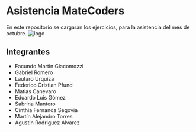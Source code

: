 # Asistencia MateCoders
En este repositorio se cargaran los ejercicios, para la asistencia del
més de octubre.
![logo](./img/logo.jpeg)

## Integrantes
- Facundo Martin Giacomozzi
- Gabriel Romero
- Lautaro Urquiza
- Federico Cristian Pfund
- Matias Canevaro
- Eduardo Luis Gómez
- Sabrina Mantero
- Cinthia Fernanda Segovia
- Martín Alejandro Torres
- Agustin Rodriguez Alvarez
